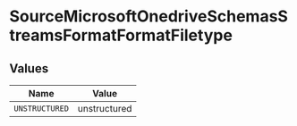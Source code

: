 # SourceMicrosoftOnedriveSchemasStreamsFormatFormatFiletype


## Values

| Name           | Value          |
| -------------- | -------------- |
| `UNSTRUCTURED` | unstructured   |